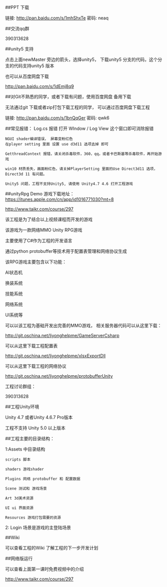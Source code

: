 ##PPT 下载

链接: http://pan.baidu.com/s/1mhShxTe 密码: neaq

##交流qq群

390313628

##unity5 支持

点击上面newMaster 旁边的箭头，选择unity5， 下载unity5 分支的代码，这个分支的代码支持unity5 版本

也可以从百度网盘下载

http://pan.baidu.com/s/1dEmj8q9


##对Git不熟悉的同学，或者下载有问题，使用百度网盘 备用下载

无法通过git 下载或者zip打包下载工程的同学， 可以通过百度网盘下载工程

链接: http://pan.baidu.com/s/1bnQqGer 密码: qwk6


##常见报错：
    Log.cs 报错
    打开 WIndow / Log View 这个窗口即可消除报错

    NGUI shader编译错误， 屏幕变粉红色
    在player setting 里面 设置 use d3d11 选项去掉 即可

    GetthreadContext 报错，请关闭杀毒软件，360，qq，或者卡巴斯基等杀毒软件，再开始游戏

    win10 材质丢失，画面粉红色，请关掉PlayerSetting 里面的Use Direct3d11 选项，Direct3d 11 有问题。

    Unity5 问题，工程不支持Unity5, 请使用 Unity4.7 4.6 打开工程游戏


##unityRpg
Demo 游戏下载地址：
https://itunes.apple.com/cn/app/id1016771030?mt=8


http://www.taikr.com/course/297

该工程是为了结合以上视频课程而开发的游戏

该游戏为一款网络MMO Unity RPG游戏

主要使用了C#作为工程的开发语言

通过python protobuffer等技术用于配置表管理和网络协议生成

该RPG游戏主要包含以下功能：

AI状态机

换装系统

技能系统

网络系统

UI系统等

可以以该工程为基础开发出完善的MMO游戏， 相关服务器代码可以从这里下载：

http://git.oschina.net/liyonghelpme/GameServerCsharp

可以从这里下载工程配置表

http://git.oschina.net/liyonghelpme/xlsxExportDll

可以从这里下载工程的网络协议

http://git.oschina.net/liyonghelpme/protobufferUnity

工程讨论群组：

390313628

##工程Unity环境

Unity 4.7 或者Unity 4.6.7  Pro版本

工程不支持 Unity 5.0 以上版本


##工程主要的目录结构：

1:Assets 中目录结构

    scripts 脚本

    shaders 游戏shader

    Plugins 网络 protobuffer 和 配置数据

    Scene 测试和 游戏场景

    Art 3d美术资源

    UI ui 界面资源

    Resources 游戏打包需要的资源

2: Login 场景是游戏的主登陆场景

##Wiki

可以查看工程的Wiki 了解工程的下一步开发计划



##网络版运行

可以查看上面第一课时免费视频中的介绍

http://www.taikr.com/course/297